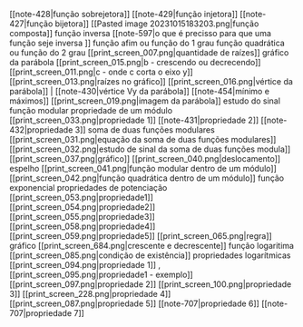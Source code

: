 
[[note-428|função sobrejetora]]
[[note-429|função injetora]]
[[note-427|função bijetora]]
[[Pasted image 20231015183203.png|função composta]]
função inversa
	[[note-597|o que é precisso para que uma função seje inversa ]]
função afim ou função do 1 grau
função quadrática ou função do 2 grau
	[[print_screen_007.png|quantidade de raízes]]
	gráfico da parábola
		[[print_screen_015.png|b - crescendo ou decrecendo]]
		[[print_screen_011.png|c - onde c corta o eixo y]]
		[[print_screen_013.png|raízes no gráfico]]
		[[print_screen_016.png|vértice da parábola]] | [[note-430|vértice Vy da parábola]]
		[[note-454|mínimo e máximos]]
	[[print_screen_019.png|imagem da parábola]]
	estudo do sinal
função modular
	propriedade de um módulo
		[[print_screen_033.png|propriedade 1]]
		[[note-431|propriedade 2]]
		[[note-432|propriedade 3]]
	soma de duas funções modulares
		[[print_screen_031.png|equação da soma de duas funções modulares]]
		[[print_screen_032.png|estudo de sinal da soma de duas funções modula]]
	[[print_screen_037.png|gráfico]]
		[[print_screen_040.png|deslocamento]]
		espelho
			[[print_screen_041.png|função modular dentro de um módulo]]
			[[print_screen_042.png|função quadrática dentro de um módulo]]
função exponencial
	propriedades de potenciação
		[[print_screen_053.png|propriedade1]]
		[[print_screen_054.png|propriedade2]]
		[[print_screen_055.png|propriedade3]]
		[[print_screen_058.png|propriedade4]]
		[[print_screen_059.png|propriedade5]]
	[[print_screen_065.png|regra]]
	gráfico
		[[print_screen_684.png|crescente e decrescente]]
função logaritima
	[[print_screen_085.png|condição de existência]]
	propriedades logarítmicas
		[[print_screen_094.png|propriedade 1]] , [[print_screen_095.png|propriedade1 - exemplo]]
		[[print_screen_097.png|propriedade 2]]
		[[print_screen_100.png|propriedade 3]]
		[[print_screen_228.png|propriedade 4]]
		[[print_screen_087.png|propriedade 5]]
		[[note-707|propriedade 6]]
		[[note-707|propriedade 7]]

